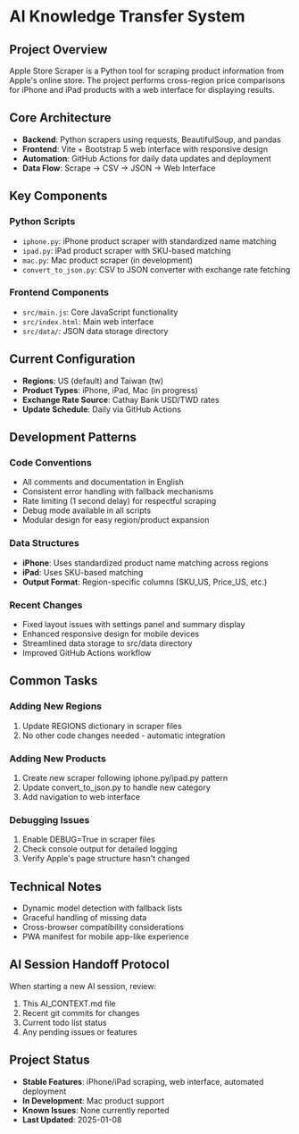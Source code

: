 # AI Knowledge Transfer System

## Project Overview
Apple Store Scraper is a Python tool for scraping product information from Apple's online store. The project performs cross-region price comparisons for iPhone and iPad products with a web interface for displaying results.

## Core Architecture
- **Backend**: Python scrapers using requests, BeautifulSoup, and pandas
- **Frontend**: Vite + Bootstrap 5 web interface with responsive design
- **Automation**: GitHub Actions for daily data updates and deployment
- **Data Flow**: Scrape → CSV → JSON → Web Interface

## Key Components

### Python Scripts
- `iphone.py`: iPhone product scraper with standardized name matching
- `ipad.py`: iPad product scraper with SKU-based matching  
- `mac.py`: Mac product scraper (in development)
- `convert_to_json.py`: CSV to JSON converter with exchange rate fetching

### Frontend Components
- `src/main.js`: Core JavaScript functionality
- `src/index.html`: Main web interface
- `src/data/`: JSON data storage directory

## Current Configuration
- **Regions**: US (default) and Taiwan (tw)
- **Product Types**: iPhone, iPad, Mac (in progress)
- **Exchange Rate Source**: Cathay Bank USD/TWD rates
- **Update Schedule**: Daily via GitHub Actions

## Development Patterns

### Code Conventions
- All comments and documentation in English
- Consistent error handling with fallback mechanisms
- Rate limiting (1 second delay) for respectful scraping
- Debug mode available in all scripts
- Modular design for easy region/product expansion

### Data Structures
- **iPhone**: Uses standardized product name matching across regions
- **iPad**: Uses SKU-based matching
- **Output Format**: Region-specific columns (SKU_US, Price_US, etc.)

### Recent Changes
- Fixed layout issues with settings panel and summary display
- Enhanced responsive design for mobile devices
- Streamlined data storage to src/data directory
- Improved GitHub Actions workflow

## Common Tasks

### Adding New Regions
1. Update REGIONS dictionary in scraper files
2. No other code changes needed - automatic integration

### Adding New Products
1. Create new scraper following iphone.py/ipad.py pattern
2. Update convert_to_json.py to handle new category
3. Add navigation to web interface

### Debugging Issues
1. Enable DEBUG=True in scraper files
2. Check console output for detailed logging
3. Verify Apple's page structure hasn't changed

## Technical Notes
- Dynamic model detection with fallback lists
- Graceful handling of missing data
- Cross-browser compatibility considerations
- PWA manifest for mobile app-like experience

## AI Session Handoff Protocol
When starting a new AI session, review:
1. This AI_CONTEXT.md file
2. Recent git commits for changes
3. Current todo list status
4. Any pending issues or features

## Project Status
- **Stable Features**: iPhone/iPad scraping, web interface, automated deployment
- **In Development**: Mac product support
- **Known Issues**: None currently reported
- **Last Updated**: 2025-01-08